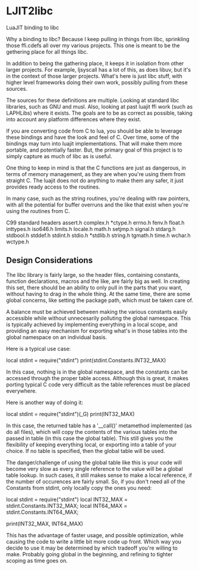 # LJIT2libc
LuaJIT binding to libc

Why a binding to libc?
Because I keep pulling in things from libc, sprinkling those ffi.cdefs all over my various projects.  This one is meant to be the gethering place for all things libc.

In addition to being the gathering place, it keeps it in isolation from other larger projects.  For example, ljsyscall has a lot of this, as does libuv, but it's in the context of those larger projects.  What's here is just libc stuff, with higher level frameworks doing their own work, possibly pulling from these sources.

The sources for these definitions are multiple.  Looking at standard libc libraries, such as GNU and musl.  Also, looking at past luajit ffi work (such as LAPHLibs) where it exists.  The goals are to be as correct as possible, taking into account any platform differences where they exist.

If you are converting code from C to lua, you should be able to leverage these bindings and have the look and feel of C.  Over time, some of the bindings may turn into luajit implementations.  That will make them more portable, and potentially faster.  But, the primary goal of this project is to simply capture as much of libc as is useful.

One thing to keep in mind is that the C functions are just as dangerous, in terms of memory management, as they are when you're 
using them from straight C.  The luajit does not do anything to make
them any safer, it just provides ready access to the routines.

In many case, such as the string routines, you're dealing with raw
pointers, with all the potential for buffer overruns and the like
that exist when you're using the routines from C.

C99 standard headers
	assert.h
	complex.h
	*ctype.h
	errno.h
	fenv.h
	float.h
	inttypes.h
	iso646.h
	limits.h
	locale.h
	math.h
	setjmp.h
	signal.h
	stdarg.h
	stdbool.h
	stddef.h
	stdint.h
	stdio.h
	*stdlib.h
	string.h
	tgmath.h
	time.h
	wchar.h
	wctype.h


Design Considerations
---------------------
The libc library is fairly large, so the header files, containing constants, function declarations, macros and the like, are fairly big as well.  In creating this set, there should be an ability to only pull in the parts that you want, without having to drag in the whole thing.  At the same time, there are some global concerns, like setting the package path, which must be taken care of.

A balance must be achieved between making the various constants easily accessible while without unnecesarily polluting the global namespace.  This is typically achieved by implementing everything in a local scope, and providing an easy mechanism for exporting what's in those tables into the global namespace on an individual basis.

Here is a typical use case:

local stdint = require("stdint")
print(stdint.Constants.INT32_MAX)

In this case, nothing is in the global namespace, and the constants can be accessed through the proper table access.  Although this is great, it makes porting typical C code very difficult as the table references must be placed everywhere.

Here is another way of doing it:

local stdint = require("stdint")(_G)
print(INT32_MAX)

In this case, the returned table has a '__call()' metamethod implemented (as do all files), which will copy the contents of the various tables into the passed in table (in this case the global table).  This still gives you the flexibility of keeping everything local, or exporting into a table of your choice.  If no table is specified, then the global table will be used.

The danger/challenge of using the global table like this is your code will become very slow as every single reference to the value will be a global table lookup.  In such cases, it still makes sense to make a local reference, if the number of occurences are fairly small.  So, if you don't need all of the Constants from stdint, only locally copy the ones you need:

local stdint = require("stdint")
local INT32_MAX = stdint.Constants.INT32_MAX;
local INT64_MAX = stdint.Constants.INT64_MAX;

print(INT32_MAX, INT64_MAX)

This has the advantage of faster usage, and possible optimization, while causing the code to write a little bit more code up front.  Which way you decide to use it may be determined by which tradeoff you're willing to make.  Probably going global in the beginning, and refining to tighter scoping as time goes on.
